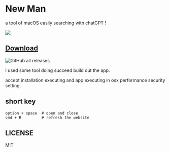 # New Man 

a tool of macOS easily searching with chatGPT !

![](./preview.gif)

## [Download](https://github.com/weykon/new-man/releases)
![GitHub all releases](https://img.shields.io/github/downloads/weykon/new-man/total)

I used some tool doing succeed build out the app.

accept installation executing and app executing in osx performance security setting.

## short key 

```
option + space  # open and close
cmd + R         # refresh the website
```

## LICENSE

MIT 
